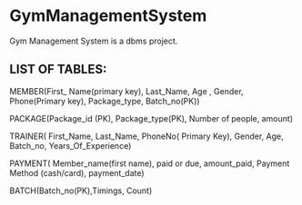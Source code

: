 # GymManagementSystem
Gym Management System is a dbms project.


## LIST OF TABLES:


MEMBER(First_ Name(primary key), Last_Name, Age , Gender, Phone(Primary key), Package_type, Batch_no(PK)) 

PACKAGE(Package_id (PK), Package_type(PK), Number of people, amount)

TRAINER( First_Name, Last_Name, PhoneNo( Primary Key), Gender, Age, Batch_no, Years_Of_Experience)

PAYMENT( Member_name(first name), paid or due, amount_paid, Payment Method (cash/card), payment_date)

BATCH(Batch_no(PK),Timings, Count)
